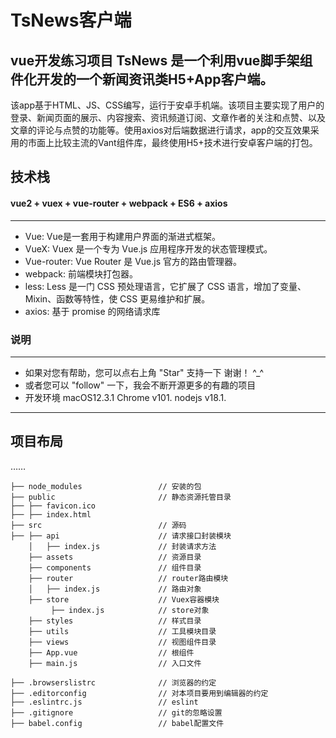 # TsNews客户端
vue开发练习项目
**TsNews** 是一个利用vue脚手架组件化开发的一个新闻资讯类H5+App客户端。
------------------------
该app基于HTML、JS、CSS编写，运行于安卓手机端。该项目主要实现了用户的登录、新闻页面的展示、内容搜索、资讯频道订阅、文章作者的关注和点赞、以及文章的评论与点赞的功能等。使用axios对后端数据进行请求，app的交互效果采用的市面上比较主流的Vant组件库，最终使用H5+技术进行安卓客户端的打包。
## 技术栈
#### vue2 + vuex + vue-router + webpack + ES6 + axios
------------------
- Vue:  Vue是一套用于构建用户界面的渐进式框架。
- VueX:  Vuex 是一个专为 Vue.js 应用程序开发的状态管理模式。
- Vue-router:  Vue Router 是 Vue.js 官方的路由管理器。
- webpack:  前端模块打包器。
- less:  Less 是一门 CSS 预处理语言，它扩展了 CSS 语言，增加了变量、Mixin、函数等特性，使 CSS 更易维护和扩展。
- axios: 基于 promise 的网络请求库
### 说明
------------------------
- 如果对您有帮助，您可以点右上角 "Star" 支持一下 谢谢！ ^_^
- 或者您可以 "follow" 一下，我会不断开源更多的有趣的项目
- 开发环境 macOS12.3.1 Chrome v101. nodejs v18.1.
------------------------
## 项目布局
……
```
├── node_modules                 // 安装的包
├── public                       // 静态资源托管目录
├── ├── favicon.ico  
├── ├── index.html                            
├── src                          // 源码
├── ├── api                      // 请求接口封装模块
    │   ├── index.js             // 封装请求方法
    ├── assets                   // 资源目录
    ├── components               // 组件目录
    ├── router                   // router路由模块
    │   ├── index.js             // 路由对象
    ├── store                    // Vuex容器模块
         ├── index.js            // store对象
    ├── styles                   // 样式目录
    ├── utils                    // 工具模块目录
    ├── views                    // 视图组件目录
    ├── App.vue                  // 根组件
    ├── main.js                  // 入口文件

├── .browserslistrc              // 浏览器的约定
├── .editorconfig                // 对本项目要用到编辑器的约定
├── .eslintrc.js                 // eslint
├── .gitignore                   // git的忽略设置
├── babel.config                 // babel配置文件
```
